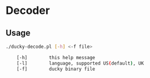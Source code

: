 # Decoder

## Usage

```bash
./ducky-decode.pl [-h] <-f file>

    [-h]        this help message
	[-l]		language, supported US(default), UK
	[-f]		ducky binary file
```